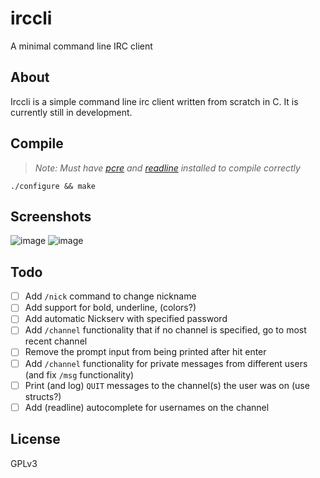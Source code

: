 # irccli
A minimal command line IRC client

## About

Irccli is a simple command line irc client written from scratch in C. It is currently still in development.

## Compile
> _Note: Must have [pcre](http://www.pcre.org/) and [readline](https://cnswww.cns.cwru.edu/php/chet/readline/rltop.html) installed to compile correctly_

`./configure && make`

## Screenshots
![image](http://i.imgur.com/HQVDUHd.png)
![image](http://i.imgur.com/yKEYP6R.gif)

## Todo
- [ ] Add `/nick` command to change nickname
- [ ] Add support for bold, underline, (colors?)
- [ ] Add automatic Nickserv with specified password
- [ ] Add `/channel` functionality that if no channel is specified, go to most recent channel
- [ ] Remove the prompt input from being printed after hit enter
- [ ] Add `/channel` functionality for private messages from different users (and fix `/msg` functionality)
- [ ] Print (and log) `QUIT` messages to the channel(s) the user was on (use structs?)
- [ ] Add (readline) autocomplete for usernames on the channel

## License
GPLv3
